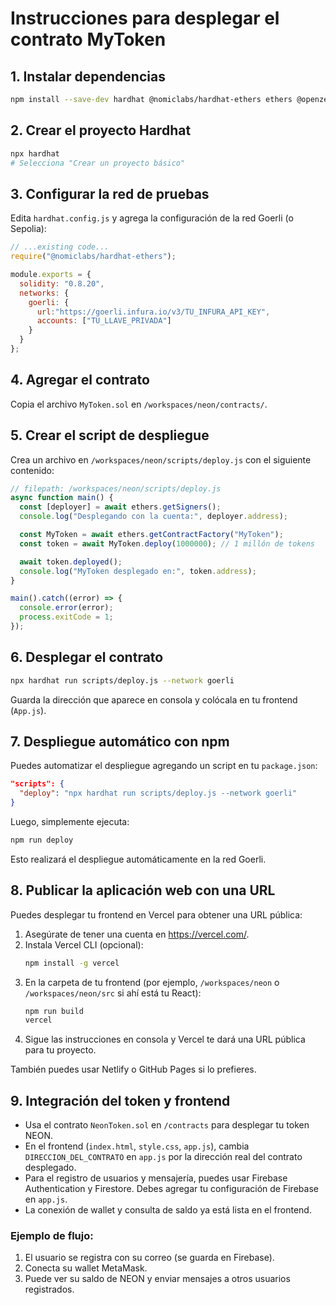 # Instrucciones para desplegar el contrato MyToken

## 1. Instalar dependencias

```bash
npm install --save-dev hardhat @nomiclabs/hardhat-ethers ethers @openzeppelin/contracts
```

## 2. Crear el proyecto Hardhat

```bash
npx hardhat
# Selecciona "Crear un proyecto básico"
```

## 3. Configurar la red de pruebas

Edita `hardhat.config.js` y agrega la configuración de la red Goerli (o Sepolia):

```js
// ...existing code...
require("@nomiclabs/hardhat-ethers");

module.exports = {
  solidity: "0.8.20",
  networks: {
    goerli: {
      url:"https://goerli.infura.io/v3/TU_INFURA_API_KEY",
      accounts: ["TU_LLAVE_PRIVADA"]
    } 
  }
};
```

## 4. Agregar el contrato

Copia el archivo `MyToken.sol` en `/workspaces/neon/contracts/`.

## 5. Crear el script de despliegue

Crea un archivo en `/workspaces/neon/scripts/deploy.js` con el siguiente contenido:

```js
// filepath: /workspaces/neon/scripts/deploy.js
async function main() {
  const [deployer] = await ethers.getSigners();
  console.log("Desplegando con la cuenta:", deployer.address);

  const MyToken = await ethers.getContractFactory("MyToken");
  const token = await MyToken.deploy(1000000); // 1 millón de tokens

  await token.deployed();
  console.log("MyToken desplegado en:", token.address);
}

main().catch((error) => {
  console.error(error);
  process.exitCode = 1;
});
```

## 6. Desplegar el contrato

```bash
npx hardhat run scripts/deploy.js --network goerli
```

Guarda la dirección que aparece en consola y colócala en tu frontend (`App.js`).

## 7. Despliegue automático con npm

Puedes automatizar el despliegue agregando un script en tu `package.json`:

```json
"scripts": {
  "deploy": "npx hardhat run scripts/deploy.js --network goerli"
}
```

Luego, simplemente ejecuta:

```bash
npm run deploy
```

Esto realizará el despliegue automáticamente en la red Goerli.

## 8. Publicar la aplicación web con una URL

Puedes desplegar tu frontend en Vercel para obtener una URL pública:

1. Asegúrate de tener una cuenta en https://vercel.com/.
2. Instala Vercel CLI (opcional):
   ```bash
   npm install -g vercel
   ```
3. En la carpeta de tu frontend (por ejemplo, `/workspaces/neon` o `/workspaces/neon/src` si ahí está tu React):
   ```bash
   npm run build
   vercel
   ```
4. Sigue las instrucciones en consola y Vercel te dará una URL pública para tu proyecto.

También puedes usar Netlify o GitHub Pages si lo prefieres.

## 9. Integración del token y frontend

- Usa el contrato `NeonToken.sol` en `/contracts` para desplegar tu token NEON.
- En el frontend (`index.html`, `style.css`, `app.js`), cambia `DIRECCION_DEL_CONTRATO` en `app.js` por la dirección real del contrato desplegado.
- Para el registro de usuarios y mensajería, puedes usar Firebase Authentication y Firestore. Debes agregar tu configuración de Firebase en `app.js`.
- La conexión de wallet y consulta de saldo ya está lista en el frontend.

### Ejemplo de flujo:
1. El usuario se registra con su correo (se guarda en Firebase).
2. Conecta su wallet MetaMask.
3. Puede ver su saldo de NEON y enviar mensajes a otros usuarios registrados.